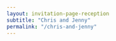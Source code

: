 ```yaml
---
layout: invitation-page-reception
subtitle: "Chris and Jenny"
permalink: "/chris-and-jenny"
---
```

